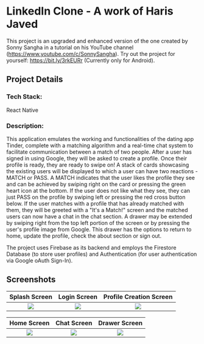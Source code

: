 # LinkedIn Clone - A work of Haris Javed

This project is an upgraded and enhanced version of the one created by Sonny Sangha in a tutorial on his YouTube channel (https://www.youtube.com/c/SonnySangha).
Try out the project for yourself: https://bit.ly/3rkEURr (Currently only for Android).

## Project Details

### Tech Stack:
React Native

### Description:

This application emulates the working and functionalities of the dating app Tinder, complete with a matching algorithm and a real-time chat system to facilitate communication between a match of two people. After a user has signed in using Google, they will be asked to create a profile. Once their profile is ready, they are ready to swipe on! A stack of cards showcasing the existing users will be displayed to which a user can have two reactions - MATCH or PASS. A MATCH indicates that the user likes the profile they see and can be achieved by swiping right on the card or pressing the green heart icon at the bottom. If the user does not like what they see, they can just PASS on the profile by swiping left or pressing the red cross button below. If the user matches with a profile that has already matched with them, they will be greeted with a "It's a Match!" screen and the matched users can now have a chat in the chat section. A drawer may be extended by swiping right from the top left portion of the screen or by pressing the user's profile image from Google. This drawer has the options to return to home, update the profile, check the about section or sign out.

The project uses Firebase as its backend and employs the Firestore Database (to store user profiles) and Authentication (for user authentication via Google oAuth Sign-In).

## Screenshots

Splash Screen             |  Login Screen             |   Profile Creation Screen
:-------------------------:|:-------------------------:|:-------------------------:
![](https://user-images.githubusercontent.com/72334266/145680399-9bbe9f19-b54b-4d68-849c-a2243b71c5a8.png)  |  ![](https://user-images.githubusercontent.com/72334266/145680407-b7bd9a55-ea21-4b78-ae7f-3c886e2fc678.png)  |  ![](https://user-images.githubusercontent.com/72334266/145680564-6a6f0787-92c0-4ba5-8332-014d8c88e7be.png)

Home Screen             |  Chat Screen             |   Drawer Screen
:-------------------------:|:-------------------------:|:-------------------------:
![](https://user-images.githubusercontent.com/72334266/145681213-48e05771-db4d-4836-9ff1-996673757787.png)  |  ![](https://user-images.githubusercontent.com/72334266/145681225-797267f8-dc32-4c73-a5ba-0f0a43610b15.png)  |  ![](https://user-images.githubusercontent.com/72334266/145681246-24a950b6-3926-4eef-8276-3f7afb69043e.png)

